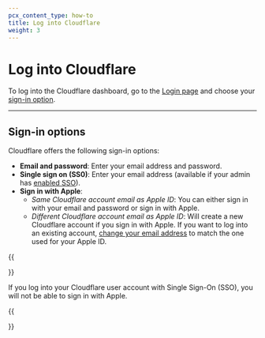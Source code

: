 ```yaml
---
pcx_content_type: how-to
title: Log into Cloudflare
weight: 3
---
```


# Log into Cloudflare

To log into the Cloudflare dashboard, go to the [Login page](https://dash.cloudflare.com/login) and choose your [sign-in option](#sign-in-options).

---

## Sign-in options

Cloudflare offers the following sign-in options:

- **Email and password**: Enter your email address and password.
- **Single sign on (SS0)**: Enter your email address (available if your admin has [enabled SSO](/cloudflare-one/applications/configure-apps/dash-sso-apps/)).
- **Sign in with Apple**: 
    - *Same Cloudflare account email as Apple ID*: You can either sign in with your email and password or sign in with Apple.
    - *Different Cloudflare account email as Apple ID*: Will create a new Cloudflare account if you sign in with Apple. If you want to log into an existing account, [change your email address](/fundamentals/account-and-billing/account-billing/change-password-or-email/) to match the one used for your Apple ID.

{{<Aside type="note">}}

If you log into your Cloudflare user account with Single Sign-On (SSO), you will not be able to sign in with Apple.

{{</Aside>}}